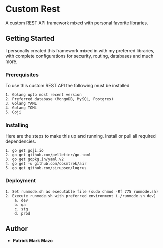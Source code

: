 # Custom Rest

A custom REST API framework mixed with personal favorite libraries.

## Getting Started

I personally created this framework mixed in with my preferred libraries, with complete configurations for security, routing, databases and much more.

### Prerequisites

To use this custom REST API the following must be installed

```
1. Golang upto most recent version
2. Preferred database (MongoDB, MySQL, Postgres)
3. Golang YAML
4. Golang TOML
5. Goji
```

### Installing

Here are the steps to make this up and running.
Install or pull all required dependencies.

```
1. go get goji.io
2. go get github.com/pelletier/go-toml
3. go get gopkg.in/yaml.v2
4. go get -u github.com/cosmtrek/air
5. go get github.com/sirupsen/logrus
```

### Deployment

```
1. Set runmode.sh as executable file (sudo chmod -Rf 775 runmode.sh)
2. Execute runmode.sh with preferred environment (./runmode.sh dev)
    a. dev
    b. qa
    c. stg
    d. prod
```

## Author

* **Patrick Mark Mazo**